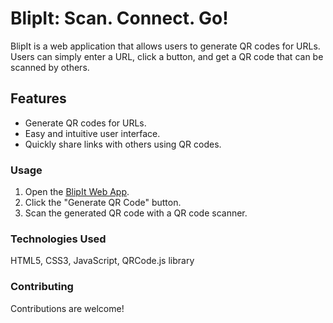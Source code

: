 # BlipIt: Scan. Connect. Go!

BlipIt is a web application that allows users to generate QR codes for URLs. Users can simply enter a URL, click a button, and get a QR code that can be scanned by others.

## Features

- Generate QR codes for URLs.
- Easy and intuitive user interface.
- Quickly share links with others using QR codes.


### Usage

1. Open the [BlipIt Web App](https://main--lighthearted-maamoul-642367.netlify.app/).
3. Click the "Generate QR Code" button.
4. Scan the generated QR code with a QR code scanner.

### Technologies Used

HTML5, 
CSS3, 
JavaScript, 
QRCode.js library

### Contributing
Contributions are welcome! 
